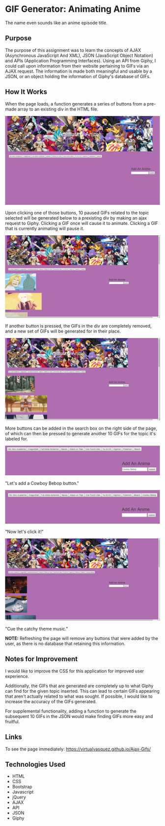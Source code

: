 # GIF Generator: Animating Anime

The name even sounds like an anime episode title. 

## Purpose

The purpose of this assignment was to learn the concepts of AJAX (Asynchronous JavaScript And XML), JSON (JavaScript Object Notation) and APIs (Application Programming Interfaces). Using an API from Giphy, I could call upon information from their website pertaining to GIFs via an AJAX request. The information is made both meaningful and usable by a JSON, or an object holding the information of Giphy's database of GIFs.

## How It Works 

When the page loads, a function generates a series of buttons from a pre-made array to an existing div in the HTML file. 

![animeStart.png](assets/images/animeStart.PNG "The webpage once it is loaded.")

Upon clicking one of those buttons, 10 paused GIFs related to the topic selected will be generated below to a prexisting div by making an ajax request to Giphy. Clicking a GIF once will cause it to animate. Clicking a GIF that is currently animating will pause it.

![animeGenerate.png](assets/images/animeGenerate.PNG "Two of the ten GIFs generate from Full Metal Alchemist.")

If another button is pressed, the GIFs in the div are completely removed, and a new set of GIFs will be generated for in their place.

![newGifs.png](assets/images/newGifs.PNG "The gifs displayed are now related to Naruto.")

More buttons can be added in the search box on the right side of the page, of which can then be pressed to generate another 10 GIFs for the topic it's labeled for.

![addBefore.png](assets/images/addBefore.PNG "Let's add a Cowboy Bebop button.")

"Let's add a Cowboy Bebop button."

![addAfter.png](assets/images/addAfter.PNG "Now let's click it!")

"Now let's click it!"

![addGifs.png](assets/images/addGifs.PNG "Cue the catchy theme music.")

"Cue the catchy theme music."

**NOTE:** Refreshing the page will remove any buttons that were added by the user, as there is no database that retaining this information. 

## Notes for Improvement

I would like to improve the CSS for this application for improved user experience. 

Additionally, the GIFs that are generated are completely up to what Giphy can find for the given topic inserted. This can lead to certain GIFs appearing that aren't actually related to what was sought. If possible, I would like to increase the accuracy of the GIFs generated.

For supplemental functionality, adding a function to generate the subsequent 10 GIFs in the JSON would make finding GIFs more easy and fruitful. 

## Links

To see the page immediately: https://virtualvasquez.github.io/Ajax-Gifs/

## Technologies Used

* HTML
* CSS
* Bootstrap
* Javascript
* jQuery
* AJAX
* API
* JSON
* Giphy




